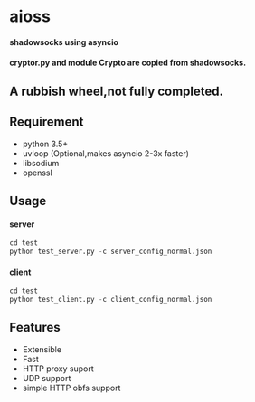# aioss
#### shadowsocks using asyncio
#### cryptor.py and module Crypto are copied from shadowsocks.

## A rubbish wheel,not fully completed.

## Requirement
- python 3.5+
- uvloop (Optional,makes asyncio 2-3x faster)
- libsodium
- openssl

## Usage
#### server
```python
cd test
python test_server.py -c server_config_normal.json
```
#### client
```python
cd test
python test_client.py -c client_config_normal.json
```

## Features
- Extensible
- Fast
- HTTP proxy suport
- UDP support
- simple HTTP obfs support

